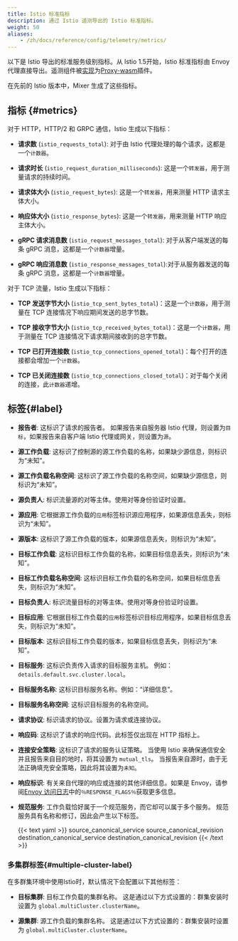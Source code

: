 ```yaml
---
title: Istio 标准指标
description: 通过 Istio 遥测导出的 Istio 标准指标。
weight: 50
aliases:
    - /zh/docs/reference/config/telemetry/metrics/
---
```


以下是 Istio 导出的标准服务级别指标。从 Istio 1.5开始，Istio 标准指标由 Envoy 代理直接导出。遥测组件被[实现](https://github.com/istio/proxy/tree/master/extensions/stats)为[Proxy-wasm](https://github.com/proxy-wasm/spec)插件。

在先前的 Istio 版本中，Mixer 生成了这些指标。

## 指标 {#metrics}

对于 HTTP，HTTP/2 和 GRPC 通信，Istio 生成以下指标：

*   **请求数** (`istio_requests_total`): 对于由 Istio 代理处理的每个请求，这都是一个`计数器`。

*   **请求时长** (`istio_request_duration_milliseconds`): 这是一个`转发器`，用于测量请求的持续时间。

*   **请求体大小** (`istio_request_bytes`): 这是一个`转发器`，用来测量 HTTP 请求主体大小。

*   **响应体大小** (`istio_response_bytes`): 这是一个`转发器`，用来测量 HTTP 响应主体大小。

*   **gRPC 请求消息数** (`istio_request_messages_total`): 对于从客户端发送的每条 gRPC 消息，这都是一个`计数器`增量。

*   **gRPC 响应消息数** (`istio_response_messages_total`):对于从服务器发送的每条 gRPC 消息，这都是一个`计数器`增量。

对于 TCP 流量，Istio 生成以下指标：

*   **TCP 发送字节大小** (`istio_tcp_sent_bytes_total`)：这是一个`计数器`，用于测量在 TCP 连接情况下响应期间发送的总字节数。

*   **TCP 接收字节大小** (`istio_tcp_received_bytes_total`)：这是一个`计数器`，用于测量在 TCP 连接情况下请求期间接收到的总字节数。

*   **TCP 已打开连接数** (`istio_tcp_connections_opened_total`)：每个打开的连接都会增加一个`计数器`。

*   **TCP 已关闭连接数** (`istio_tcp_connections_closed_total`)：对于每个关闭的连接，此`计数器`递增。

## 标签{#label}

*   **报告者**: 这标识了请求的报告者。 如果报告来自服务器 Istio 代理，则设置为`目标`，如果报告来自客户端 Istio 代理或网关，则设置为`源`。

*   **源工作负载**: 这标识了控制源的源工作负载的名称，如果缺少源信息，则标识为“未知”。

*   **源工作负载名称空间**: 这标识了源工作负载的名称空间，如果缺少源信息，则标识为“未知”。

*   **源负责人**: 标识流量源的对等主体。使用对等身份验证时设置。

*   **源应用**: 它根据源工作负载的`应用`标签标识源应用程序，如果源信息丢失，则标识为“未知”。

*   **源版本**: 这标识了源工作负载的版本，如果源信息丢失，则标识为“未知”。

*   **目标工作负载**: 这标识目标工作负载的名称，如果目标信息丢失，则标识为“未知”。

*   **目标工作负载名称空间**: 这标识目标工作负载的名称空间，如果目标信息丢失，则标识为“未知”。

*   **目标负责人**: 标识流量目标的对等主体。使用对等身份验证时设置。

*   **目标应用**: 它根据目标工作负载的`应用`标签标识目标应用程序，如果目标信息丢失，则标识为“未知”。

*   **目标版本**: 这标识目标工作负载的版本，如果目标信息丢失，则标识为“未知”。

*   **目标服务**: 这标识负责传入请求的目标服务主机。 例如：`details.default.svc.cluster.local`。

*   **目标服务名称**: 这标识目标服务名称。例如：“详细信息”。

*   **目标服务名称空间**: 这标识目标服务的名称空间。

*   **请求协议**: 标识请求的协议。设置为请求或连接协议。

*   **响应码**: 这标识了请求的响应代码。此标签仅出现在 HTTP 指标上。

*   **连接安全策略**: 这标识了请求的服务认证策略。 当使用 Istio 来确保通信安全并且报告来自目的地时，将其设置为 `mutual_tls`。 当报告来自源时，由于无法正确填充安全策略，因此将其设置为`未知`。

*   **响应标识**: 有关来自代理的响应或连接的其他详细信息。如果是 Envoy，请参阅[Envoy 访问日志](https://www.envoyproxy.io/docs/envoy/latest/configuration/observability/access_log/usage#config-access-log-format-response-flags)中的`％RESPONSE_FLAGS％`获取更多信息。

*   **规范服务**: 工作负载恰好属于一个规范服务，而它却可以属于多个服务。 规范服务具有名称和修订，因此会产生以下标签。

    {{< text yaml >}}
    source_canonical_service
    source_canonical_revision
    destination_canonical_service
    destination_canonical_revision
    {{< /text >}}

### 多集群标签{#multiple-cluster-label}

在多群集环境中使用Istio时，默认情况下会配置以下其他标签：

*   **目标集群**: 目标工作负载的集群名称。 这是通过以下方式设置的：群集安装时设置为 `global.multiCluster.clusterName`。

*   **源集群**: 源工作负载的集群名称。 这是通过以下方式设置的：群集安装时设置为 `global.multiCluster.clusterName`。
